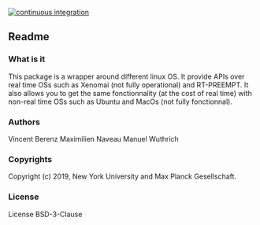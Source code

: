 [![continuous integration](https://raw.githubusercontent.com/MPI-IS-BambooAgent/sw_badges/master/badges/plans/corerobotics/tag.svg?sanitize=true)](url)

Readme
------

### What is it

This package is a wrapper around different linux OS. It provide APIs over
real time OSs such as Xenomai (not fully operational) and RT-PREEMPT. It also
allows you to get the same fonctionnality (at the cost of real time) with non-real
time OSs such as Ubuntu and MacOs (not fully fonctionnal).

### Authors

Vincent Berenz
Maximilien Naveau
Manuel Wuthrich

### Copyrights

Copyright (c) 2019, New York University and Max Planck Gesellschaft.

### License

License BSD-3-Clause
